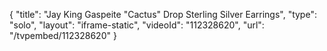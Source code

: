 {
    "title": "Jay King Gaspeite \"Cactus\" Drop Sterling Silver Earrings",
    "type": "solo",
    "layout": "iframe-static",
    "videoId": "112328620",
    "url": "\/tvpembed\/112328620"
}